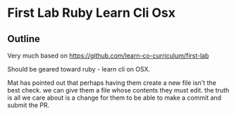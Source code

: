 # First Lab Ruby Learn Cli Osx

## Outline

Very much based on https://github.com/learn-co-curriculum/first-lab

Should be geared toward ruby - learn cli on OSX.

Mat has pointed out that perhaps having them create a new file isn't the best check. we can give them a file whose contents they must edit. the truth is all we care about is a change for them to be able to make a commit and submit the PR.
